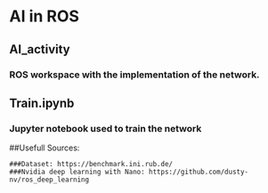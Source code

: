# AI in ROS 

## AI_activity
### ROS workspace with the implementation of the network. 
## Train.ipynb
### Jupyter notebook used to train the network
##Usefull Sources: 

	###Dataset: https://benchmark.ini.rub.de/
	###Nvidia deep learning with Nano: https://github.com/dusty-nv/ros_deep_learning

